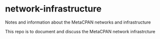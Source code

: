 network-infrastructure
======================

Notes and information about the MetaCPAN networks and infrastructure

This repo is to document and discuss the MetaCPAN network infrastrcture
